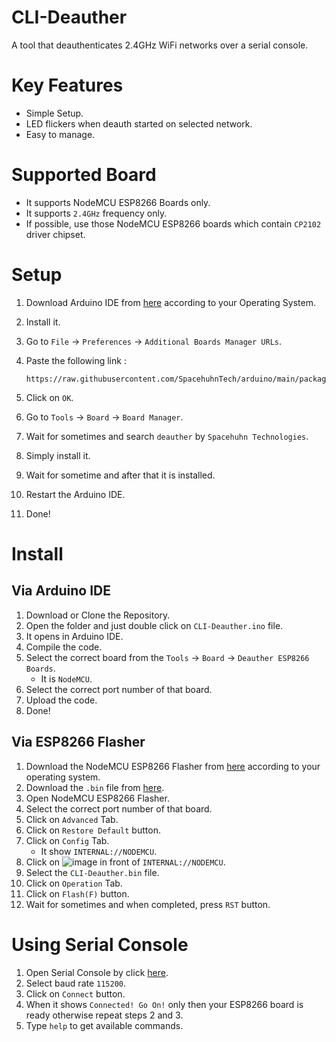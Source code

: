 # CLI-Deauther
A tool that deauthenticates 2.4GHz WiFi networks over a serial console.

# Key Features
- Simple Setup.
- LED flickers when deauth started on selected network.
- Easy to manage.

# Supported Board
- It supports NodeMCU ESP8266 Boards only.
- It supports `2.4GHz` frequency only.
- If possible, use those NodeMCU ESP8266 boards which contain `CP2102` driver chipset.

# Setup
1. Download Arduino IDE from [here](https://www.arduino.cc/en/software) according to your Operating System.
2. Install it.
3. Go to `File` → `Preferences` → `Additional Boards Manager URLs`.
4. Paste the following link :
   
   ```
   https://raw.githubusercontent.com/SpacehuhnTech/arduino/main/package_spacehuhn_index.json
   ```
6. Click on `OK`.
7. Go to `Tools` → `Board` → `Board Manager`.
8. Wait for sometimes and search `deauther` by `Spacehuhn Technologies`.
9. Simply install it.
10. Wait for sometime and after that it is installed.
11. Restart the Arduino IDE.
12. Done!

# Install
## Via Arduino IDE
1. Download or Clone the Repository.
2. Open the folder and just double click on `CLI-Deauther.ino` file.
3. It opens in Arduino IDE.
4. Compile the code.
5. Select the correct board from the `Tools` → `Board` → `Deauther ESP8266 Boards`.
   - It is `NodeMCU`.
6. Select the correct port number of that board.
7. Upload the code.
8. Done!
## Via ESP8266 Flasher
1. Download the NodeMCU ESP8266 Flasher from [here](https://github.com/nodemcu/nodemcu-flasher) according to your operating system.
2. Download the `.bin` file from [here](https://github.com/wirebits/CLI-Deauther/releases/download/v1.0.0/CLI-Deauther.bin).
3. Open NodeMCU ESP8266 Flasher.
4. Select the correct port number of that board.
5. Click on `Advanced` Tab.
6. Click on `Restore Default` button.
7. Click on `Config` Tab.
   - It show `INTERNAL://NODEMCU`.
8. Click on ![image](https://github.com/user-attachments/assets/1540d7e8-514a-4e60-a29d-3019699868df) in front of `INTERNAL://NODEMCU`.
9. Select the `CLI-Deauther.bin` file.
10. Click on `Operation` Tab.
11. Click on `Flash(F)` button.
12. Wait for sometimes and when completed, press `RST` button.

# Using Serial Console
1. Open Serial Console by click [here](https://wirebits.github.io/SerialConsole/).
2. Select baud rate `115200`.
3. Click on `Connect` button.
4. When it shows `Connected! Go On!` only then your ESP8266 board is ready otherwise repeat steps 2 and 3.
5. Type `help` to get available commands.
